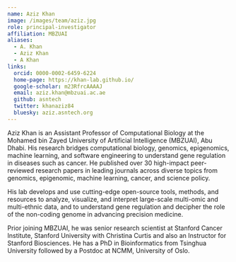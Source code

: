 ```yaml
---
name: Aziz Khan
image: /images/team/aziz.jpg
role: principal-investigator
affiliation: MBZUAI
aliases:
  - A. Khan
  - Aziz Khan
  - A Khan
links:
  orcid: 0000-0002-6459-6224
  home-page: https://khan-lab.github.io/
  google-scholar: m23RfrcAAAAJ
  email: aziz.khan@mbzuai.ac.ae
  github: asntech
  twitter: khanaziz84
  bluesky: aziz.asntech.org
---
```


Aziz Khan is an Assistant Professor of Computational Biology at the Mohamed bin Zayed University of Artificial Intelligence (MBZUAI), Abu Dhabi. His research bridges computational biology, genomics, epigenomics, machine learning, and software engineering to understand gene regulation in diseases such as cancer. He published over 30 high-impact peer-reviewed research papers in leading journals across diverse topics from genomics, epigenomic, machine learning, cancer, and science policy.

His lab develops and use cutting-edge open-source tools, methods, and resources to analyze, visualize, and interpret large-scale multi-omic and multi-ethnic data, and to understand gene regulation and decipher the role of the non-coding genome in advancing precision medicine.

Prior joining MBZUAI, he was senior research scientist at Stanford Cancer Institute, Stanford University with Christina Curtis and also an Instructor for Stanford Biosciences. He has a PhD in Bioinformatics from Tsinghua University followed by a Postdoc at NCMM, University of Oslo.
